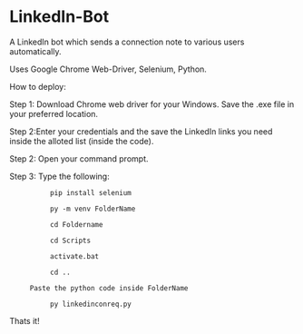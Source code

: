 # LinkedIn-Bot
A LinkedIn bot which sends a connection note to various users automatically.

Uses Google Chrome Web-Driver, Selenium, Python.


How to deploy:
  
  Step 1: Download Chrome web driver for your Windows. Save the .exe file in your preferred location.
  
  Step 2:Enter your credentials and the save the LinkedIn links you need inside the alloted list (inside the code).
  
  Step 2: Open your command prompt.
  
  Step 3: Type the following:
 
              pip install selenium
              
              py -m venv FolderName
              
              cd Foldername
              
              cd Scripts
              
              activate.bat
              
              cd ..
              
         Paste the python code inside FolderName
         
              py linkedinconreq.py
              
  Thats it!
